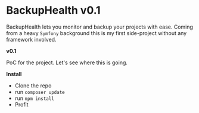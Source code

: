 BackupHealth v0.1
=================

BackupHealth lets you monitor and backup your projects with ease.
Coming from a heavy `Symfony` background this is my first side-project without any framework involved.

**v0.1**

PoC for the project. Let's see where this is going.

**Install**

- Clone the repo
- run `composer update`
- run `npm install`
- Profit